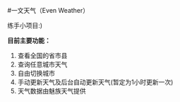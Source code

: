 #一文天气（Even Weather）

练手小项目:)

**目前主要功能：**

1. 查看全国的省市县
2. 查询任意城市天气
3. 自由切换城市
4. 手动更新天气及后台自动更新天气(暂定为1小时更新一次)
5. 天气数据由魅族天气提供

